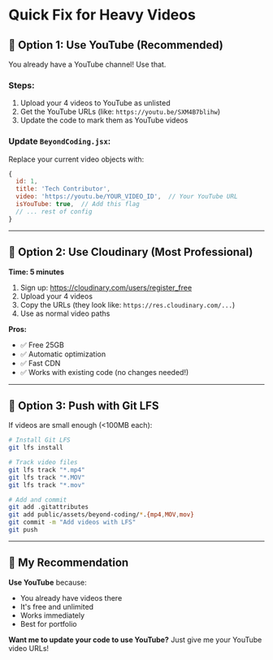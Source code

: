 # Quick Fix for Heavy Videos

## 🎯 **Option 1: Use YouTube (Recommended)**

You already have a YouTube channel! Use that.

### Steps:
1. Upload your 4 videos to YouTube as unlisted
2. Get the YouTube URLs (like: `https://youtu.be/SXM4B7blihw`)
3. Update the code to mark them as YouTube videos

### Update `BeyondCoding.jsx`:

Replace your current video objects with:

```javascript
{
  id: 1,
  title: 'Tech Contributor',
  video: 'https://youtu.be/YOUR_VIDEO_ID',  // Your YouTube URL
  isYouTube: true,  // Add this flag
  // ... rest of config
}
```

---

## 🎯 **Option 2: Use Cloudinary (Most Professional)**

**Time: 5 minutes**

1. Sign up: https://cloudinary.com/users/register_free
2. Upload your 4 videos
3. Copy the URLs (they look like: `https://res.cloudinary.com/...`)
4. Use as normal video paths

**Pros:**
- ✅ Free 25GB
- ✅ Automatic optimization
- ✅ Fast CDN
- ✅ Works with existing code (no changes needed!)

---

## 🎯 **Option 3: Push with Git LFS**

If videos are small enough (<100MB each):

```bash
# Install Git LFS
git lfs install

# Track video files
git lfs track "*.mp4"
git lfs track "*.MOV"
git lfs track "*.mov"

# Add and commit
git add .gitattributes
git add public/assets/beyond-coding/*.{mp4,MOV,mov}
git commit -m "Add videos with LFS"
git push
```

---

## 🎯 **My Recommendation**

**Use YouTube** because:
- You already have videos there
- It's free and unlimited
- Works immediately
- Best for portfolio

**Want me to update your code to use YouTube?** Just give me your YouTube video URLs!

